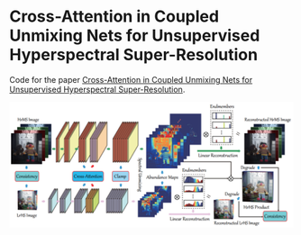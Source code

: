 Cross-Attention in Coupled Unmixing Nets for Unsupervised Hyperspectral Super-Resolution
====
Code for the paper [Cross-Attention in Coupled Unmixing Nets for Unsupervised Hyperspectral Super-Resolution](https://arxiv.org/pdf/2007.05230.pdf).

<img src="Imgs/workflow_CUCa.png" width="666px"/>
